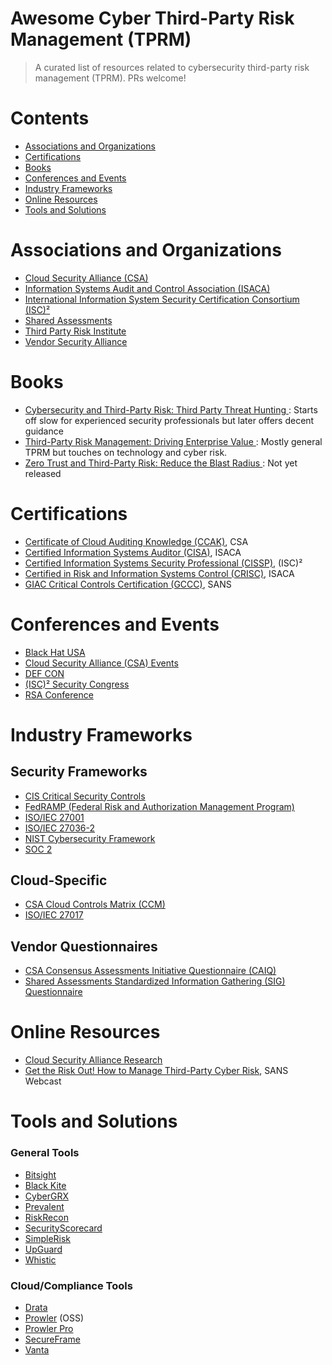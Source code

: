 # Awesome Cyber Third-Party Risk Management (TPRM)

> A curated list of resources related to cybersecurity third-party risk management (TPRM). PRs welcome!

# Contents
* [Associations and Organizations](#associations-and-organizations)
* [Certifications](#certifications)
* [Books](#books)
* [Conferences and Events](#conferences-and-events)
* [Industry Frameworks](#industry-frameworks)
* [Online Resources](#online-resources)
* [Tools and Solutions](#tools-and-solutions)

# Associations and Organizations

* [Cloud Security Alliance (CSA)](https://cloudsecurityalliance.org/)
* [Information Systems Audit and Control Association (ISACA)](https://www.isaca.org/)
* [International Information System Security Certification Consortium (ISC)²](https://www.isc2.org/)
* [Shared Assessments](https://sharedassessments.org/)
* [Third Party Risk Institute](https://thirdpartyriskinstitute.com/)
* [Vendor Security Alliance](https://www.vendorsecurityalliance.org/)

# Books

* [Cybersecurity and Third-Party Risk: Third Party Threat Hunting
](https://www.wiley.com/en-us/Cybersecurity+and+Third+Party+Risk%3A+Third+Party+Threat+Hunting-p-9781119809562): Starts off slow for experienced security professionals but later offers decent guidance
* [Third-Party Risk Management: Driving Enterprise Value
](https://www.rmahq.org/product/656430479?gmssopc=1): Mostly general TPRM but touches on technology and cyber risk.
* [Zero Trust and Third-Party Risk: Reduce the Blast Radius
](https://www.wiley.com/en-us/Zero+Trust+and+Third+Party+Risk%3A+Reduce+the+Blast+Radius-p-9781394203154): Not yet released

# Certifications

* [Certificate of Cloud Auditing Knowledge (CCAK)](https://cloudsecurityalliance.org/education/ccak/), CSA
* [Certified Information Systems Auditor (CISA)](https://www.isaca.org/credentialing/cisa), ISACA
* [Certified Information Systems Security Professional (CISSP)](https://www.isc2.org/Certifications/CISSP), (ISC)²
* [Certified in Risk and Information Systems Control (CRISC)](https://www.isaca.org/credentialing/crisc), ISACA
* [GIAC Critical Controls Certification (GCCC)](https://www.giac.org/certifications/critical-controls-certification-gccc/), SANS

# Conferences and Events

* [Black Hat USA](https://www.blackhat.com/)
* [Cloud Security Alliance (CSA) Events](https://cloudsecurityalliance.org/events/)
* [DEF CON](https://defcon.org/)
* [(ISC)² Security Congress](https://www.isc2.org/Events)
* [RSA Conference](https://www.rsaconference.com/)

# Industry Frameworks

## Security Frameworks

* [CIS Critical Security Controls](https://www.cisecurity.org/controls)
* [FedRAMP (Federal Risk and Authorization Management Program)](https://www.fedramp.gov/program-basics/)
* [ISO/IEC 27001](https://www.iso.org/standard/27001)
* [ISO/IEC 27036-2](https://www.iso.org/standard/82060.html)
* [NIST Cybersecurity Framework](https://www.nist.gov/cyberframework)
* [SOC 2](https://us.aicpa.org/interestareas/frc/assuranceadvisoryservices/aicpasoc2report)

## Cloud-Specific

* [CSA Cloud Controls Matrix (CCM)](https://cloudsecurityalliance.org/research/cloud-controls-matrix/)
* [ISO/IEC 27017](https://www.iso.org/standard/43757.html)

## Vendor Questionnaires

* [CSA Consensus Assessments Initiative Questionnaire (CAIQ)](https://cloudsecurityalliance.org/research/cloud-controls-matrix/)
* [Shared Assessments Standardized Information Gathering (SIG) Questionnaire](https://sharedassessments.org/sig/)

# Online Resources

* [Cloud Security Alliance Research](https://cloudsecurityalliance.org/research/)
* [Get the Risk Out! How to Manage Third-Party Cyber Risk](https://www.sans.org/webcasts/get-the-risk-out-how-to-manage-third-party-cyber-risk/), SANS Webcast

# Tools and Solutions

### General Tools

* [Bitsight](https://www.bitsight.com/)
* [Black Kite](https://blackkite.com/)
* [CyberGRX](https://www.cybergrx.com/)
* [Prevalent](https://www.prevalent.net/use-cases/vendor-information-security-cybersecurity-assessment/)
* [RiskRecon](https://www.riskrecon.com/)
* [SecurityScorecard](https://securityscorecard.com/product/third-party-risk-management/)
* [SimpleRisk](https://www.simplerisk.com/) 
* [UpGuard](https://www.upguard.com/)
* [Whistic](https://www.whistic.com/)

### Cloud/Compliance Tools

* [Drata](https://drata.com/)
* [Prowler](https://github.com/prowler-cloud/prowler) (OSS)
* [Prowler Pro](https://prowler.pro/)
* [SecureFrame](https://secureframe.com/)
* [Vanta](https://www.vanta.com/)
